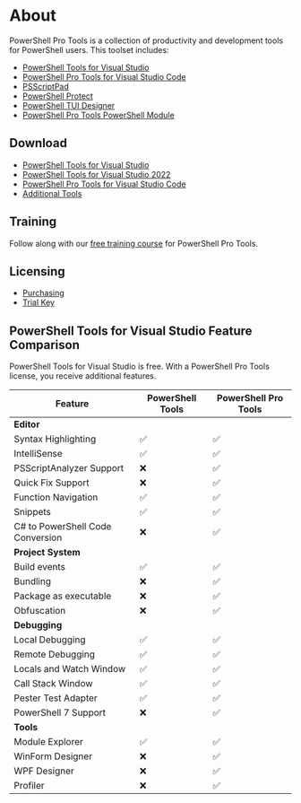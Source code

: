 # About

PowerShell Pro Tools is a collection of productivity and development tools for PowerShell users. This toolset includes:

* [PowerShell Tools for Visual Studio](https://docs.poshtools.com/powershell-pro-tools-documentation/visual-studio)
* [PowerShell Pro Tools for Visual Studio Code](https://docs.poshtools.com/powershell-pro-tools-documentation/visual-studio-code)
* [PSScriptPad](https://docs.poshtools.com/powershell-pro-tools-documentation/psscriptpad)
* [PowerShell Protect](https://docs.poshtools.com/powershell-pro-tools-documentation/powershell-protect)
* [PowerShell TUI Designer](https://docs.poshtools.com/powershell-pro-tools-documentation/tui-designer)
* [PowerShell Pro Tools PowerShell Module](https://docs.poshtools.com/powershell-pro-tools-documentation/powershell-module)

## Download

* [PowerShell Tools for Visual Studio](https://marketplace.visualstudio.com/items?itemName=AdamRDriscoll.PowerShellToolsforVisualStudio2017-18561)
* [PowerShell Tools for Visual Studio 2022](https://marketplace.visualstudio.com/items?itemName=AdamRDriscoll.PowerShellToolsVS2022)
* [PowerShell Pro Tools for Visual Studio Code](https://marketplace.visualstudio.com/items?itemName=ironmansoftware.powershellprotools)
* [Additional Tools](https://ironmansoftware.com/powershell-pro-tools/downloads)

## Training

Follow along with our [free training course](https://ironmansoftware.com/training/powershell-pro-tools) for PowerShell Pro Tools.&#x20;

## Licensing

* [Purchasing](https://www.ironmansoftware.com/pricing/powershell-pro-tools)
* [Trial Key](https://ironmansoftware.com/trial/powershell-pro-tools)

## PowerShell Tools for Visual Studio Feature Comparison

PowerShell Tools for Visual Studio is free. With a PowerShell Pro Tools license, you receive additional features.

| Feature                          | PowerShell Tools | PowerShell Pro Tools |
| -------------------------------- | ---------------- | -------------------- |
| **Editor**                       |                  |                      |
| Syntax Highlighting              | ✅                | ✅                    |
| IntelliSense                     | ✅                | ✅                    |
| PSScriptAnalyzer Support         | ❌                | ✅                    |
| Quick Fix Support                | ❌                | ✅                    |
| Function Navigation              | ✅                | ✅                    |
| Snippets                         | ✅                | ✅                    |
| C# to PowerShell Code Conversion | ❌                | ✅                    |
| **Project System**               |                  |                      |
| Build events                     | ✅                | ✅                    |
| Bundling                         | ❌                | ✅                    |
| Package as executable            | ❌                | ✅                    |
| Obfuscation                      | ❌                | ✅                    |
| **Debugging**                    |                  |                      |
| Local Debugging                  | ✅                | ✅                    |
| Remote Debugging                 | ✅                | ✅                    |
| Locals and Watch Window          | ✅                | ✅                    |
| Call Stack Window                | ✅                | ✅                    |
| Pester Test Adapter              | ✅                | ✅                    |
| PowerShell 7 Support             | ❌                | ✅                    |
| **Tools**                        |                  |                      |
| Module Explorer                  | ✅                | ✅                    |
| WinForm Designer                 | ❌                | ✅                    |
| WPF Designer                     | ❌                | ✅                    |
| Profiler                         | ❌                | ✅                    |
